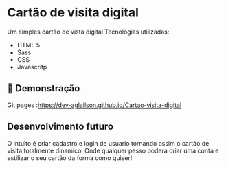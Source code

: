 # Cartão de visita digital

Um simples cartão de vista digital
Tecnologias utilizadas:
* HTML 5
* Sass
* CSS 
* Javascritp

## 🚀 Demonstração

Git pages :https://dev-aglailson.github.io/Cartao-visita-digital

## Desenvolvimento futuro

O intuito é criar cadastro e login de usuario tornando assim o
cartão de visita totalmente dinamico. Onde qualquer pesso podera criar
uma conta e estilizar o seu cartão da forma como quiser!